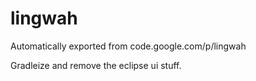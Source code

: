 # lingwah
Automatically exported from code.google.com/p/lingwah

Gradleize and remove the eclipse ui stuff.
